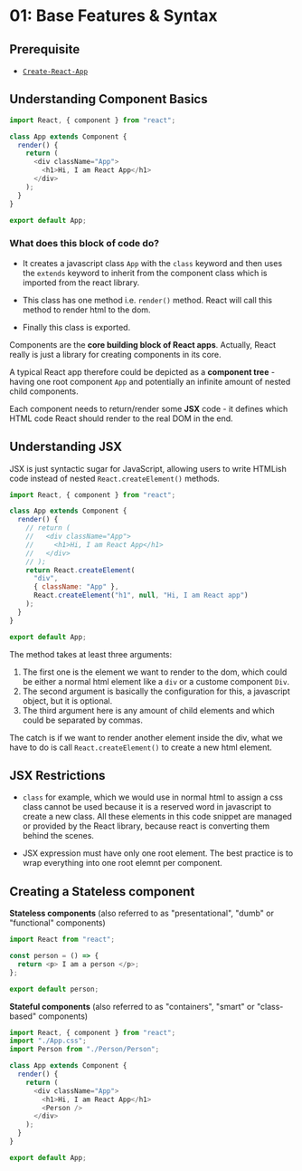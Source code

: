 # 01: Base Features & Syntax

## Prerequisite

- [`Create-React-App`](https://github.com/facebook/create-react-app)

## Understanding Component Basics

```javascript
import React, { component } from "react";

class App extends Component {
  render() {
    return (
      <div className="App">
        <h1>Hi, I am React App</h1>
      </div>
    );
  }
}

export default App;
```

### What does this block of code do?

- It creates a javascript class `App` with the `class` keyword and then uses the `extends` keyword to inherit from the component class which is imported from the react library.

- This class has one method i.e. `render()` method. React will call this method to render html to the dom.

- Finally this class is exported.

Components are the **core building block of React apps**. Actually, React really is just a library for creating components in its core.

A typical React app therefore could be depicted as a **component tree** - having one root component `App` and potentially an infinite amount of nested child components.

Each component needs to return/render some **JSX** code - it defines which HTML code React should render to the real DOM in the end.

## Understanding JSX

JSX is just syntactic sugar for JavaScript, allowing users to write HTMLish code instead of nested `React.createElement()` methods.

```javascript
import React, { component } from "react";

class App extends Component {
  render() {
    // return (
    //   <div className="App">
    //     <h1>Hi, I am React App</h1>
    //   </div>
    // );
    return React.createElement(
      "div",
      { className: "App" },
      React.createElement("h1", null, "Hi, I am React app")
    );
  }
}

export default App;
```

The method takes at least three arguments:

1.  The first one is the element we want to render to the dom, which could be either a normal html element like a `div` or a custome component `Div`.
2.  The second argument is basically the configuration for this, a javascript object, but it is optional.
3.  The third argument here is any amount of child elements and which could be separated by commas.

The catch is if we want to render another element inside the div, what we have to do is call `React.createElement()` to create a new html element.

## JSX Restrictions

- `class` for example, which we would use in normal html to assign a css class cannot be used because it is a reserved word in javascript to create a new class. All these elements in this code snippet are managed or provided by the React library, because react is converting them behind the scenes.

- JSX expression must have only one root element. The best practice is to wrap everything into one root elemnt per component.

## Creating a Stateless component

**Stateless components** (also referred to as "presentational", "dumb" or "functional" components)

```javascript
import React from "react";

const person = () => {
  return <p> I am a person </p>;
};

export default person;
```

**Stateful components** (also referred to as "containers", "smart" or "class-based" components)

```javascript
import React, { component } from "react";
import "./App.css";
import Person from "./Person/Person";

class App extends Component {
  render() {
    return (
      <div className="App">
        <h1>Hi, I am React App</h1>
        <Person />
      </div>
    );
  }
}

export default App;
```
